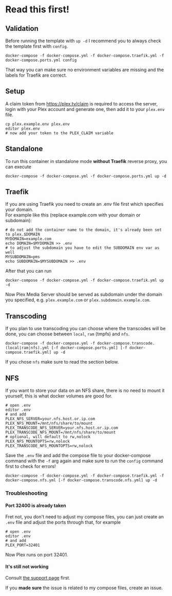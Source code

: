# Read this first!

## Validation

Before running the template with ```up -d``` I recommend you to always check the template first with ```config```.

```shell
docker-compose -f docker-compose.yml -f docker-compose.traefik.yml -f docker-compose.ports.yml config
```

That way you can make sure no environment variables are missing and the labels for Traefik are correct.

## Setup

A claim token from https://plex.tv/claim is required to access the server, login with your Plex account and generate one, then add it to your `plex.env` file.

```shell
cp plex.example.env plex.env
editor plex.env
# now add your token to the PLEX_CLAIM variable
```

## Standalone

To run this container in standalone mode **without Traefik** reverse proxy, you can execute

```shell
docker-compose -f docker-compose.yml -f docker-compose.ports.yml up -d
```

## Traefik

If you are using Traefik you need to create an .env file first which specifies your domain.  
For example like this (replace example.com with your domain or subdomain):

```shell
# do not add the container name to the domain, it's already been set to plex.$DOMAIN
MYDOMAIN=example.com
echo DOMAIN=$MYDOMAIN >> .env
# to adjust the subdomain you have to edit the SUBDOMAIN env var as well
MYSUBDOMAIN=pms
echo SUBDOMAIN=$MYSUBDOMAIN >> .env
```

After that you can run 

```shell
docker-compose -f docker-compose.yml -f docker-compose.traefik.yml up -d
```

Now Plex Media Server should be served as subdomain under the domain you specified, e.g. ```plex.example.com``` or ```plex.subdomain.example.com```.

## Transcoding

If you plan to use transcoding you can choose where the transcodes will be done, you can choose between `local`, `ram` (tmpfs) and `nfs`.

```shell
docker-compose -f docker-compose.yml -f docker-compose.transcode.(local|ram|nfs).yml [-f docker-compose.ports.yml] [-f docker-compose.traefik.yml] up -d
```

If you chose `nfs` make sure to read the section below.

## NFS

If you want to store your data on an NFS share, there is no need to mount it yourself, this is what docker volumes are good for.

```shell
# open .env
editor .env
# and add
PLEX_NFS_SERVER=your.nfs.host.or.ip.com
PLEX_NFS_MOUNT=/mnt/nfs/share/to/mount
PLEX_TRANSCODE_NFS_SERVER=your.nfs.host.or.ip.com
PLEX_TRANSCODE_NFS_MOUNT=/mnt/nfs/share/to/mount
# optional, will default to rw,nolock
PLEX_NFS_MOUNTOPTS=rw,nolock
PLEX_TRANSCODE_NFS_MOUNTOPTS=rw,nolock
```

Save the ```.env``` file and add the compose file to your docker-compose command with the ```-f``` arg again and make sure to run the ```config``` command first to check for errors!

```shell
docker-compose -f docker-compose.yml -f docker-compose.traefik.yml -f docker-compose.nfs.yml [-f docker-compose.transcode.nfs.yml] up -d
```

### Troubleshooting

#### Port 32400 is already taken

Fret not, you don't need to adjust my compose files, you can just create an ```.env``` file and adjust the ports through that, for example

```shell
# open .env
editor .env
# and add
PLEX_PORT=32401
```

Now Plex runs on port 32401.

#### It's still not working

Consult [the support page](https://support.plex.tv/) first.  

If you **made sure** the issue is related to my compose files, create an issue.
